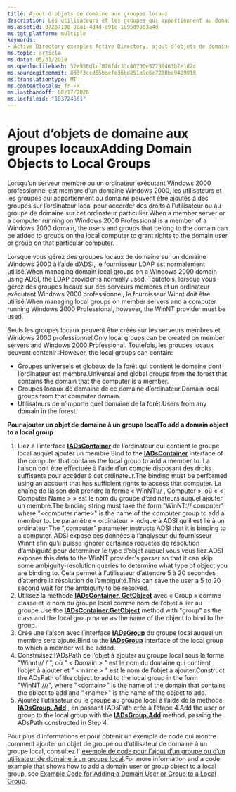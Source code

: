 ```yaml
---
title: Ajout d’objets de domaine aux groupes locaux
description: Les utilisateurs et les groupes qui appartiennent au domaine peuvent être ajoutés à des groupes sur l’ordinateur local pour accorder des droits à l’utilisateur ou au groupe de domaine sur cet ordinateur particulier.
ms.assetid: 07287190-88a1-4d4d-a91c-1e95d9903a4d
ms.tgt_platform: multiple
keywords:
- Active Directory exemples Active Directory, ajout d’objets de domaine aux groupes locaux
ms.topic: article
ms.date: 05/31/2018
ms.openlocfilehash: 52e956d1cf076f4c33c46700e52798463b7e1d2c
ms.sourcegitcommit: 803f3ccd65bdefe36bd851b9c6e7280be9489016
ms.translationtype: MT
ms.contentlocale: fr-FR
ms.lasthandoff: 08/17/2020
ms.locfileid: "103724661"
---
```

# <a name="adding-domain-objects-to-local-groups"></a><span data-ttu-id="76545-104">Ajout d’objets de domaine aux groupes locaux</span><span class="sxs-lookup"><span data-stu-id="76545-104">Adding Domain Objects to Local Groups</span></span>

<span data-ttu-id="76545-105">Lorsqu’un serveur membre ou un ordinateur exécutant Windows 2000 professionnel est membre d’un domaine Windows 2000, les utilisateurs et les groupes qui appartiennent au domaine peuvent être ajoutés à des groupes sur l’ordinateur local pour accorder des droits à l’utilisateur ou au groupe de domaine sur cet ordinateur particulier.</span><span class="sxs-lookup"><span data-stu-id="76545-105">When a member server or a computer running on Windows 2000 Professional is a member of a Windows 2000 domain, the users and groups that belong to the domain can be added to groups on the local computer to grant rights to the domain user or group on that particular computer.</span></span>

<span data-ttu-id="76545-106">Lorsque vous gérez des groupes locaux de domaine sur un domaine Windows 2000 à l’aide d’ADSI, le fournisseur LDAP est normalement utilisé.</span><span class="sxs-lookup"><span data-stu-id="76545-106">When managing domain local groups on a Windows 2000 domain using ADSI, the LDAP provider is normally used.</span></span> <span data-ttu-id="76545-107">Toutefois, lorsque vous gérez des groupes locaux sur des serveurs membres et un ordinateur exécutant Windows 2000 professionnel, le fournisseur Winnt doit être utilisé.</span><span class="sxs-lookup"><span data-stu-id="76545-107">When managing local groups on member servers and a computer running Windows 2000 Professional, however, the WinNT provider must be used.</span></span>

<span data-ttu-id="76545-108">Seuls les groupes locaux peuvent être créés sur les serveurs membres et Windows 2000 professionnel.</span><span class="sxs-lookup"><span data-stu-id="76545-108">Only local groups can be created on member servers and Windows 2000 Professional.</span></span> <span data-ttu-id="76545-109">Toutefois, les groupes locaux peuvent contenir :</span><span class="sxs-lookup"><span data-stu-id="76545-109">However, the local groups can contain:</span></span>

-   <span data-ttu-id="76545-110">Groupes universels et globaux de la forêt qui contient le domaine dont l’ordinateur est membre.</span><span class="sxs-lookup"><span data-stu-id="76545-110">Universal and global groups from the forest that contains the domain that the computer is a member.</span></span>
-   <span data-ttu-id="76545-111">Groupes locaux de domaine de ce domaine d’ordinateur.</span><span class="sxs-lookup"><span data-stu-id="76545-111">Domain local groups from that computer domain.</span></span>
-   <span data-ttu-id="76545-112">Utilisateurs de n’importe quel domaine de la forêt.</span><span class="sxs-lookup"><span data-stu-id="76545-112">Users from any domain in the forest.</span></span>

<span data-ttu-id="76545-113">**Pour ajouter un objet de domaine à un groupe local**</span><span class="sxs-lookup"><span data-stu-id="76545-113">**To add a domain object to a local group**</span></span>

1.  <span data-ttu-id="76545-114">Liez à l’interface [**IADsContainer**](/windows/desktop/api/iads/nn-iads-iadscontainer) de l’ordinateur qui contient le groupe local auquel ajouter un membre.</span><span class="sxs-lookup"><span data-stu-id="76545-114">Bind to the [**IADsContainer**](/windows/desktop/api/iads/nn-iads-iadscontainer) interface of the computer that contains the local group to add a member to.</span></span> <span data-ttu-id="76545-115">La liaison doit être effectuée à l’aide d’un compte disposant des droits suffisants pour accéder à cet ordinateur.</span><span class="sxs-lookup"><span data-stu-id="76545-115">The binding must be performed using an account that has sufficient rights to access that computer.</span></span> <span data-ttu-id="76545-116">La chaîne de liaison doit prendre la forme « WinNT:// <computer name> , Computer », où « &lt; Computer Name &gt; » est le nom du groupe d’ordinateurs auquel ajouter un membre.</span><span class="sxs-lookup"><span data-stu-id="76545-116">The binding string must take the form "WinNT://<computer name>,computer" where "&lt;computer name&gt;" is the name of the computer group to add a member to.</span></span> <span data-ttu-id="76545-117">Le paramètre « ordinateur » indique à ADSI qu’il est lié à un ordinateur.</span><span class="sxs-lookup"><span data-stu-id="76545-117">The ",computer" parameter instructs ADSI that it is binding to a computer.</span></span> <span data-ttu-id="76545-118">ADSI expose ces données à l’analyseur du fournisseur Winnt afin qu’il puisse ignorer certaines requêtes de résolution d’ambiguïté pour déterminer le type d’objet auquel vous vous liez.</span><span class="sxs-lookup"><span data-stu-id="76545-118">ADSI exposes this data to the WinNT provider's parser so that it can skip some ambiguity-resolution queries to determine what type of object you are binding to.</span></span> <span data-ttu-id="76545-119">Cela permet à l’utilisateur d’attendre 5 à 20 secondes d’attendre la résolution de l’ambiguïté.</span><span class="sxs-lookup"><span data-stu-id="76545-119">This can save the user a 5 to 20 second wait for the ambiguity to be resolved.</span></span>
2.  <span data-ttu-id="76545-120">Utilisez la méthode [**IADsContainer. GetObject**](/windows/desktop/api/iads/nf-iads-iadscontainer-getobject) avec « Group » comme classe et le nom du groupe local comme nom de l’objet à lier au groupe.</span><span class="sxs-lookup"><span data-stu-id="76545-120">Use the [**IADsContainer.GetObject**](/windows/desktop/api/iads/nf-iads-iadscontainer-getobject) method with "group" as the class and the local group name as the name of the object to bind to the group.</span></span>
3.  <span data-ttu-id="76545-121">Crée une liaison avec l’interface [**IADsGroup**](/windows/desktop/api/iads/nn-iads-iadsgroup) du groupe local auquel un membre sera ajouté.</span><span class="sxs-lookup"><span data-stu-id="76545-121">Bind to the [**IADsGroup**](/windows/desktop/api/iads/nn-iads-iadsgroup) interface of the local group to which a member will be added.</span></span>
4.  <span data-ttu-id="76545-122">Construisez l’ADsPath de l’objet à ajouter au groupe local sous la forme "Winnt:// <domain> / <name> ", où " &lt; Domain &gt; " est le nom du domaine qui contient l’objet à ajouter et " &lt; name &gt; " est le nom de l’objet à ajouter.</span><span class="sxs-lookup"><span data-stu-id="76545-122">Construct the ADsPath of the object to add to the local group in the form "WinNT://<domain>/<name>", where "&lt;domain&gt;" is the name of the domain that contains the object to add and "&lt;name&gt;" is the name of the object to add.</span></span>
5.  <span data-ttu-id="76545-123">Ajoutez l’utilisateur ou le groupe au groupe local à l’aide de la méthode [**IADsGroup. Add**](/windows/desktop/api/iads/nf-iads-iadsgroup-add) , en passant l’ADsPath créé à l’étape 4.</span><span class="sxs-lookup"><span data-stu-id="76545-123">Add the user or group to the local group with the [**IADsGroup.Add**](/windows/desktop/api/iads/nf-iads-iadsgroup-add) method, passing the ADsPath constructed in Step 4.</span></span>

<span data-ttu-id="76545-124">Pour plus d’informations et pour obtenir un exemple de code qui montre comment ajouter un objet de groupe ou d’utilisateur de domaine à un groupe local, consultez l' [exemple de code pour l’ajout d’un groupe ou d’un utilisateur de domaine à un groupe local](example-code-for-adding-a-domain-user-or-group-to-a-local-group.md).</span><span class="sxs-lookup"><span data-stu-id="76545-124">For more information and a code example that shows how to add a domain user or group object to a local group, see [Example Code for Adding a Domain User or Group to a Local Group](example-code-for-adding-a-domain-user-or-group-to-a-local-group.md).</span></span>

 

 
